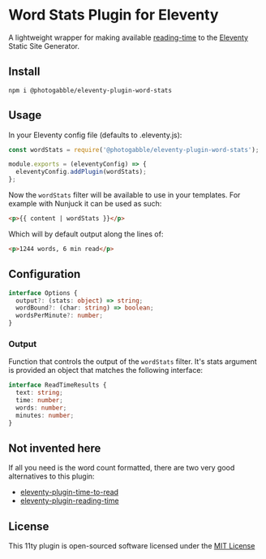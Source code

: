 # Word Stats Plugin for Eleventy

A lightweight wrapper for making available [reading-time](https://www.npmjs.com/package/reading-time) to the [Eleventy](https://www.11ty.dev/) Static Site Generator.

## Install

```
npm i @photogabble/eleventy-plugin-word-stats
```

## Usage

In your Eleventy config file (defaults to .eleventy.js):

```js
const wordStats = require('@photogabble/eleventy-plugin-word-stats');

module.exports = (eleventyConfig) => {
  eleventyConfig.addPlugin(wordStats);
};
```

Now the `wordStats` filter will be available to use in your templates. For example with Nunjuck it can be used as such:

```html
<p>{{ content | wordStats }}</p>
```
Which will by default output along the lines of:

```html
<p>1244 words, 6 min read</p>
```

## Configuration
```ts
interface Options {
  output?: (stats: object) => string;
  wordBound?: (char: string) => boolean;
  wordsPerMinute?: number;
}
```

### Output
Function that controls the output of the `wordStats` filter. It's stats argument is provided an object that matches the following interface:

```ts
interface ReadTimeResults {
  text: string;
  time: number;
  words: number;
  minutes: number;
}
```

## Not invented here
If all you need is the word count formatted, there are two very good alternatives to this plugin:

- [eleventy-plugin-time-to-read](https://www.npmjs.com/package/eleventy-plugin-time-to-read)
- [eleventy-plugin-reading-time](https://www.npmjs.com/package/eleventy-plugin-reading-time)

## License
This 11ty plugin is open-sourced software licensed under the [MIT License](LICENSE)
